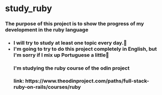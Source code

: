 # study_ruby

<h3>The purpose of this project is to show the progress of my development in the <strong>ruby language</strong><h3>

 <ul>
 <li>I will try to study at least one topic every day.🦾</li>
 <li>I'm going to try to do this project completely in English, but I'm sorry if I mix up Portuguese a little🙏</li.
 </ul>

<h4>I'm studying the ruby course of the odin project</h4> link: https://www.theodinproject.com/paths/full-stack-ruby-on-rails/courses/ruby

